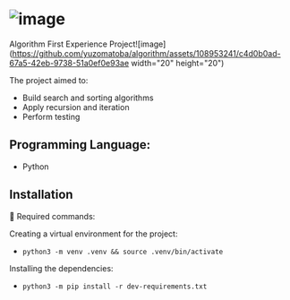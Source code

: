 # ![image](https://github.com/yuzomatoba/algorithm/assets/108953241/d6aec771-91a5-45d6-be7e-9b233c8236de)

Algorithm First Experience Project![image](https://github.com/yuzomatoba/algorithm/assets/108953241/c4d0b0ad-67a5-42eb-9738-51a0ef0e93ae width="20" height="20")




The project aimed to:
- Build search and sorting algorithms
- Apply recursion and iteration
- Perform testing

## Programming Language:
- Python


## Installation

🤖 Required commands:

Creating a virtual environment for the project:

* `python3 -m venv .venv && source .venv/bin/activate`

Installing the dependencies:

* `python3 -m pip install -r dev-requirements.txt`

